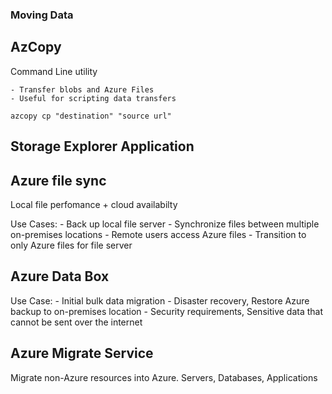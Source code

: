 ### Moving Data

## AzCopy
Command Line utility
    
    - Transfer blobs and Azure Files
    - Useful for scripting data transfers

``` azcopy cp "destination" "source url" ```

## Storage Explorer Application

## Azure file sync

Local file perfomance + cloud availabilty

Use Cases:
    - Back up local file server
    - Synchronize files between multiple on-premises locations
    - Remote users access Azure files
    - Transition to only Azure files for file server

## Azure Data Box

Use Case:
    - Initial bulk data migration
    - Disaster recovery, Restore Azure backup to on-premises location
    - Security requirements, Sensitive data that cannot be sent over the internet

## Azure Migrate Service
Migrate non-Azure resources into Azure. Servers, Databases, Applications
 